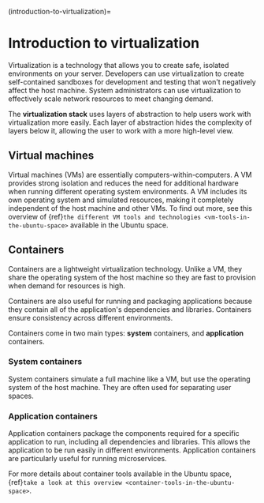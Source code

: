 (introduction-to-virtualization)=
# Introduction to virtualization

Virtualization is a technology that allows you to create safe, isolated environments on your server. Developers can use virtualization to create self-contained sandboxes for development and testing that won't negatively affect the host machine. System administrators can use virtualization to effectively scale network resources to meet changing demand.

The **virtualization stack** uses layers of abstraction to help users work with virtualization more easily. Each layer of abstraction hides the complexity of layers below it, allowing the user to work with a more high-level view.

## Virtual machines

Virtual machines (VMs) are essentially computers-within-computers. A VM provides strong isolation and reduces the need for additional hardware when running different operating system environments. A VM includes its own operating system and simulated resources, making it completely independent of the host machine and other VMs. To find out more, see this overview of {ref}`the different VM tools and technologies <vm-tools-in-the-ubuntu-space>` available in the Ubuntu space.

## Containers

Containers are a lightweight virtualization technology. Unlike a VM, they share the operating system of the host machine so they are fast to provision when demand for resources is high. 

Containers are also useful for running and packaging applications because they contain all of the application's dependencies and libraries. Containers ensure consistency across different environments. 

Containers come in two main types: **system** containers, and **application** containers.

### System containers

System containers simulate a full machine like a VM, but use the operating system of the host machine. They are often used for separating user spaces.

### Application containers

Application containers package the components required for a specific application to run, including all dependencies and libraries. This allows the application to be run easily in different environments. Application containers are particularly useful for running microservices.

For more details about container tools available in the Ubuntu space, {ref}`take a look at this overview <container-tools-in-the-ubuntu-space>`.
